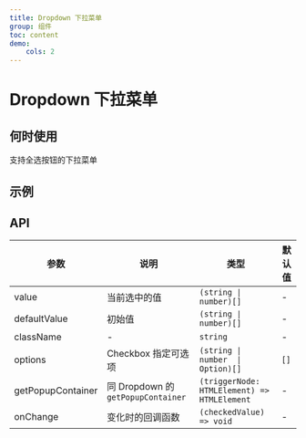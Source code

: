 ```yaml
---
title: Dropdown 下拉菜单
group: 组件
toc: content
demo:
    cols: 2
---
```


# Dropdown 下拉菜单

## 何时使用

支持全选按钮的下拉菜单

## 示例

<code src="./demos/basic.tsx" title="基础使用"></code>
<code src="./demos/virtual.tsx" title="长列表" description="基于 rc-virtual-list 实现虚拟滚动，并支持滚动阴影"></code>
<code src="./demos/submit.tsx" title="提交" description="关闭弹窗触触发 onSubmit"></code>

## API

| 参数              | 说明                               | 类型                                        | 默认值 |
| ----------------- | ---------------------------------- | ------------------------------------------- | ------ |
| value             | 当前选中的值                       | `(string \| number)[]`                      | -      |
| defaultValue      | 初始值                             | `(string \| number)[]`                      | -      |
| className         | -                                  | `string`                                    | -      |
| options           | Checkbox 指定可选项                | `(string \| number  \| Option)[]`           | `[]`   |
| getPopupContainer | 同 Dropdown 的 `getPopupContainer` | `(triggerNode: HTMLElement) => HTMLElement` | -      |
| onChange          | 变化时的回调函数                   | `(checkedValue) => void`                    | -      |
